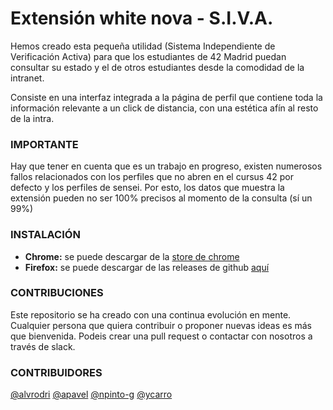 # Extensión white nova - S.I.V.A.

Hemos creado esta pequeña utilidad (Sistema Independiente de Verificación Activa) para que los estudiantes de 42 Madrid puedan consultar su estado y el de otros estudiantes desde la comodidad de la intranet.

Consiste en una interfaz integrada a la página de perfil que contiene toda la información relevante a un click de distancia, con una estética afín al resto de la intra.

### IMPORTANTE

Hay que tener en cuenta que es un trabajo en progreso, existen numerosos fallos relacionados con los perfiles que no abren en el cursus 42 por defecto y los perfiles de sensei. Por esto, los datos que muestra la extensión pueden no ser 100% precisos al momento de la consulta (sí un 99%)

### INSTALACIÓN

- **Chrome:** se puede descargar de la [store de chrome](https://chrome.google.com/webstore/detail/intra42nova/fnehnflgpiaemngoknikolkcgcigabhc)
- **Firefox:** se puede descargar de las releases de github [aquí](https://github.com/Bidijoe45/white-nova-extension/releases/download/1.0.0/intra42whitenova-1.0.xpi)


### CONTRIBUCIONES

Este repositorio se ha creado con una continua evolución en mente. Cualquier persona que quiera contribuir o proponer nuevas ideas es más que bienvenida. Podeis crear una pull request o contactar con nosotros a través de slack.

### CONTRIBUIDORES

[@alvrodri](https://github.com/alvrodri)
[@apavel](https://github.com/Bidijoe45)
[@npinto-g](https://github.com/bororama)
[@ycarro](https://github.com/m00nbyt3)

